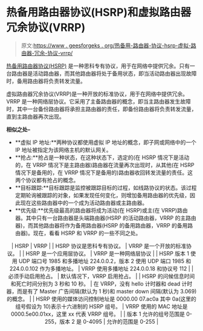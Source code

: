 # 热备用路由器协议(HSRP)和虚拟路由器冗余协议(VRRP)

> 原文:[https://www . geesforgeks . org/热备用-路由器-协议-hsrp-虚拟-路由器-冗余-协议-vrrp/](https://www.geeksforgeeks.org/hot-standby-router-protocol-hsrp-virtual-router-redundancy-protocol-vrrp/)

[热备用路由器协议(HSRP)](https://www.geeksforgeeks.org/computer-networks-hot-standby-router-protocol-hsrp/) 是一种思科专有协议，用于在网络中提供冗余。只有一台路由器是活动路由器，而其他路由器将处于备用状态，即当活动路由器出现故障时，备用路由器将负责转发流量。

虚拟路由器冗余协议(VRRP)是一种开放的标准协议，用于在网络中提供冗余。VRRP 是一种网络层协议。它采用了主备路由器的概念，即当主路由器发生故障时，其中一台备份路由器将承担主路由器的责任，即备份路由器将负责转发流量，直到主路由器再次出现。

**相似之处–**

*   **虚拟 IP 地址:**两种协议都使用虚拟 IP 地址的概念，即子网或网络中的一个 IP 地址被指定为该网络主机的默认网关。
*   **抢占:**抢占是一种状态，在这种状态下，选定的(在 HSRP 情况下是活动的，在 VRRP 情况下是主路由器)路由器在流量再次出现时，从其他(在 HSRP 情况下是备用的，在 VRRP 情况下是备用的)路由器收回转发流量的责任。这两个协议都有抢占的概念。
*   **目标跟踪:**目标跟踪是监控被跟踪目标的过程，如线路协议的状态。该过程定期轮询被跟踪的对象，如果发现任何变化，则增加备用路由器的优先级，因此现在这些路由器中的一个成为活动路由器或主路由器。
*   **优先级:**优先级最高的路由器将成为活动(在 HSRP)或主(在 VRRP)路由器。其中只有一台路由器是头端路由器(HSRP 的活动路由器，VRRP 的主路由器)，而其他路由器将作为备用路由器(HSRP 的备用路由器，VRRP 的备用路由器)。现在，看看 HSRP 和 VRRP 的一些不同之处。

<center>

| HSRP | VRRP |
| HSRP 协议是思科专有协议。 | VRRP 是一个开放的标准协议。 |
| HSRP 是一个应用层协议。 | VRRP 是一种网络层协议 |
| HSRP 版本 1 使用 UDP 端口号 1985 和多播地址 224.0.0.2，版本 2 使用 UDP 端口 1985 和 224.0.0.102 作为多播地址。 | VRRP 使用多播地址 224.0.0.18 和协议号 112 |
| 必须手动启用抢占。 | 默认情况下，VRRP 启用抢占。 |
| HSRP 的问候信息时间和死亡时间分别为 3 秒和 10 秒。 | 在 VRRP，没有 hello 计时器和 dead 计时器，而是有了 Master 广告间隔(默认为 1 秒)和 master down 间隔(默认为 3.069)的概念。 |
| HSRP 使用的媒体访问控制地址是 0000.00 07.ac0a
其中 0a(这里的组号假设为 10)表示十六进制的 HSRP 组号。 | VRRP 使用的 MAC 地址是 0000.5e00.01xx，这里 xx 代表 VRRP 组号。 |
| 版本 1 允许的组号范围是 0-255，版本 2 是 0-4095 | 允许的范围是 0-255 |

</center>